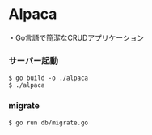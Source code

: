 # Alpaca
・Go言語で簡潔なCRUDアプリケーション

### サーバー起動

```
$ go build -o ./alpaca
$ ./alpaca
```

### migrate

```
$ go run db/migrate.go
```

